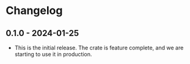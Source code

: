 # Changelog

## 0.1.0 - 2024-01-25

- This is the initial release. The crate is feature complete, and we are
  starting to use it in production.
